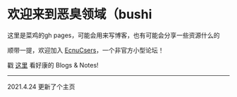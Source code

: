 # 欢迎来到恶臭领域（bushi

这里是菜鸡的gh pages，可能会用来写博客，也有可能会分享一些资源什么的

顺带一提，欢迎加入 [EcnuCsers](http://wdnmd.usm.bio/)，一个非官方小型论坛！

戳 [这里](https:114514.lu.mk/BlogsandNotes.html) 看好康的 Blogs & Notes!



---



2021.4.24 更新了个主页